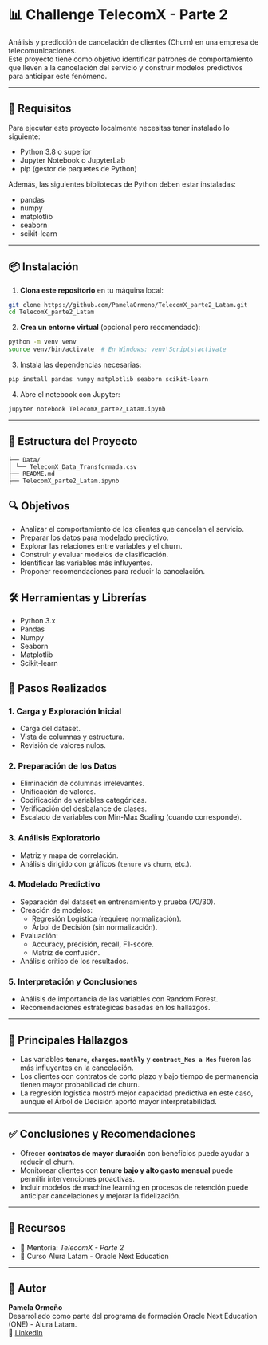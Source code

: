 # 📊 Challenge TelecomX - Parte 2

Análisis y predicción de cancelación de clientes (Churn) en una empresa de telecomunicaciones.  
Este proyecto tiene como objetivo identificar patrones de comportamiento que lleven a la cancelación del servicio y construir modelos predictivos para anticipar este fenómeno.

---

## 🔧 Requisitos

Para ejecutar este proyecto localmente necesitas tener instalado lo siguiente:

- Python 3.8 o superior
- Jupyter Notebook o JupyterLab
- pip (gestor de paquetes de Python)

Además, las siguientes bibliotecas de Python deben estar instaladas:

- pandas
- numpy
- matplotlib
- seaborn
- scikit-learn

---

## 📦 Instalación

1. **Clona este repositorio** en tu máquina local:

```bash
git clone https://github.com/PamelaOrmeno/TelecomX_parte2_Latam.git
cd TelecomX_parte2_Latam
```

2. **Crea un entorno virtual** (opcional pero recomendado):

```bash
python -m venv venv
source venv/bin/activate  # En Windows: venv\Scripts\activate
```

3. Instala las dependencias necesarias:

```bash
pip install pandas numpy matplotlib seaborn scikit-learn
```

4. Abre el notebook con Jupyter:

```bash
jupyter notebook TelecomX_parte2_Latam.ipynb
```

---

## 📁 Estructura del Proyecto

```plaintext
├── Data/
│ └── TelecomX_Data_Transformada.csv
├── README.md 
├── TelecomX_parte2_Latam.ipynb 
```

## 🔍 Objetivos

- Analizar el comportamiento de los clientes que cancelan el servicio.
- Preparar los datos para modelado predictivo.
- Explorar las relaciones entre variables y el churn.
- Construir y evaluar modelos de clasificación.
- Identificar las variables más influyentes.
- Proponer recomendaciones para reducir la cancelación.

## 🛠 Herramientas y Librerías

- Python 3.x
- Pandas
- Numpy
- Seaborn
- Matplotlib
- Scikit-learn

## 🧾 Pasos Realizados

### 1. Carga y Exploración Inicial

- Carga del dataset.
- Vista de columnas y estructura.
- Revisión de valores nulos.

### 2. Preparación de los Datos

- Eliminación de columnas irrelevantes.
- Unificación de valores.
- Codificación de variables categóricas.
- Verificación del desbalance de clases.
- Escalado de variables con Min-Max Scaling (cuando corresponde).

### 3. Análisis Exploratorio

- Matriz y mapa de correlación.
- Análisis dirigido con gráficos (`tenure` vs `churn`, etc.).

### 4. Modelado Predictivo

- Separación del dataset en entrenamiento y prueba (70/30).
- Creación de modelos:
  - Regresión Logística (requiere normalización).
  - Árbol de Decisión (sin normalización).
- Evaluación:
  - Accuracy, precisión, recall, F1-score.
  - Matriz de confusión.
- Análisis crítico de los resultados.

### 5. Interpretación y Conclusiones

- Análisis de importancia de las variables con Random Forest.
- Recomendaciones estratégicas basadas en los hallazgos.

---

## 📌 Principales Hallazgos

- Las variables **`tenure`**, **`charges.monthly`** y **`contract_Mes a Mes`** fueron las más influyentes en la cancelación.
- Los clientes con contratos de corto plazo y bajo tiempo de permanencia tienen mayor probabilidad de churn.
- La regresión logística mostró mejor capacidad predictiva en este caso, aunque el Árbol de Decisión aportó mayor interpretabilidad.

---

## ✅ Conclusiones y Recomendaciones

- Ofrecer **contratos de mayor duración** con beneficios puede ayudar a reducir el churn.
- Monitorear clientes con **tenure bajo y alto gasto mensual** puede permitir intervenciones proactivas.
- Incluir modelos de machine learning en procesos de retención puede anticipar cancelaciones y mejorar la fidelización.

---

## 📎 Recursos

- 📘 Mentoría: *TelecomX - Parte 2*
- 🧠 Curso Alura Latam - Oracle Next Education

---

## 👤 Autor

**Pamela Ormeño**  
Desarrollado como parte del programa de formación Oracle Next Education (ONE) - Alura Latam.  
📎 [LinkedIn](https://www.linkedin.com/in/pamelaormeno/)
